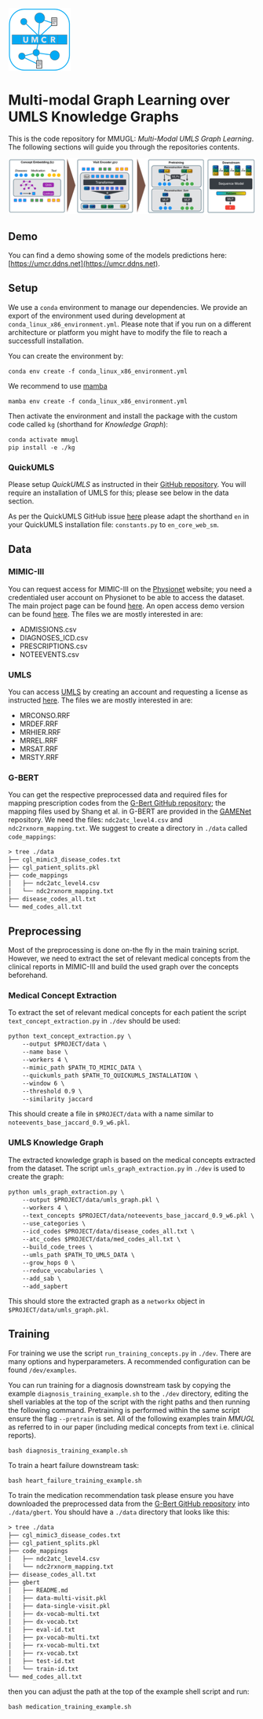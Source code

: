 <img src="./images/logo.png" height="128" width="128" >

# Multi-modal Graph Learning over UMLS Knowledge Graphs

This is the code repository for MMUGL: *Multi-Modal UMLS Graph Learning*. The following sections will guide you through the repositories contents.

![Model Architecture](./images/architecture_wide.png)

## Demo

You can find a demo showing some of the models predictions here: [https://umcr.ddns.net](https://umcr.ddns.net).

## Setup

We use a `conda` environment to manage our dependencies. We provide an export of the environment used during development at `conda_linux_x86_environment.yml`. Please note that if you run on a different architecture or platform you might have to modify the file to reach a successfull installation.

You can create the environment by:
```
conda env create -f conda_linux_x86_environment.yml
```

We recommend to use [mamba](https://mamba.readthedocs.io/en/latest/installation.html)
```
mamba env create -f conda_linux_x86_environment.yml
```

Then activate the environment and install the package with the custom code called `kg` (shorthand for *Knowledge Graph*):
```
conda activate mmugl
pip install -e ./kg
```

### QuickUMLS

Please setup *QuickUMLS* as instructed in their [GitHub repository](https://github.com/Georgetown-IR-Lab/QuickUMLS). You will require an installation
of UMLS for this; please see below in the data section.

As per the QuickUMLS GitHub issue [here](https://github.com/Georgetown-IR-Lab/QuickUMLS/issues/68) please adapt
the shorthand `en` in your QuickUMLS installation file: `constants.py` to `en_core_web_sm`.


## Data

### MIMIC-III

You can request access for MIMIC-III on the [Physionet](https://physionet.org/content/mimiciii/1.4/) website; you need a credentialed user account on Physionet to be able to access the dataset. The main project page can be found [here](https://mimic.mit.edu). An open access demo version can be found [here](https://physionet.org/content/mimiciii-demo/1.4/). The files we are mostly interested in are:

- ADMISSIONS.csv
- DIAGNOSES_ICD.csv
- PRESCRIPTIONS.csv
- NOTEEVENTS.csv

### UMLS

You can access [UMLS](https://www.nlm.nih.gov/research/umls/index.html) by creating an account and requesting a license as instructed [here](https://www.nlm.nih.gov/databases/umls.html).
The files we are mostly interested in are:

- MRCONSO.RRF
- MRDEF.RRF
- MRHIER.RRF
- MRREL.RRF
- MRSAT.RRF
- MRSTY.RRF

### G-BERT

You can get the respective preprocessed data and required files for mapping prescription codes from the [G-Bert GitHub repository](https://github.com/jshang123/G-Bert); the mapping files used by Shang et al.
in G-BERT are provided in the [GAMENet](https://github.com/sjy1203/GAMENet/tree/master/data) repository. We need the files: `ndc2atc_level4.csv` and `ndc2rxnorm_mapping.txt`.
We suggest to create a directory in `./data` called `code_mappings`:

```
> tree ./data
├── cgl_mimic3_disease_codes.txt
├── cgl_patient_splits.pkl
├── code_mappings
│   ├── ndc2atc_level4.csv
│   └── ndc2rxnorm_mapping.txt
├── disease_codes_all.txt
└── med_codes_all.txt
```

## Preprocessing

Most of the preprocessing is done on-the fly in the main training script. However, we need to extract the set
of relevant medical concepts from the clinical reports in MIMIC-III and build the used graph over the concepts
beforehand.

### Medical Concept Extraction

To extract the set of relevant medical concepts for each patient the script `text_concept_extraction.py` in `./dev` should be used:
```
python text_concept_extraction.py \
    --output $PROJECT/data \
    --name base \
    --workers 4 \
    --mimic_path $PATH_TO_MIMIC_DATA \
    --quickumls_path $PATH_TO_QUICKUMLS_INSTALLATION \
    --window 6 \
    --threshold 0.9 \
    --similarity jaccard
```
This should create a file in `$PROJECT/data` with a name similar to `noteevents_base_jaccard_0.9_w6.pkl`.

### UMLS Knowledge Graph

The extracted knowledge graph is based on the medical concepts extracted from the dataset. The script
`umls_graph_extraction.py` in `./dev` is used to create the graph:
```
python umls_graph_extraction.py \
    --output $PROJECT/data/umls_graph.pkl \
    --workers 4 \
    --text_concepts $PROJECT/data/noteevents_base_jaccard_0.9_w6.pkl \
    --use_categories \
    --icd_codes $PROJECT/data/disease_codes_all.txt \
    --atc_codes $PROJECT/data/med_codes_all.txt \
    --build_code_trees \
    --umls_path $PATH_TO_UMLS_DATA \
    --grow_hops 0 \
    --reduce_vocabularies \
    --add_sab \
    --add_sapbert
```
This should store the extracted graph as a `networkx` object in `$PROJECT/data/umls_graph.pkl`.

## Training

For training we use the script `run_training_concepts.py` in `./dev`. There are many options and hyperparameters. A recommended configuration can be found `/dev/examples`.

You can run training for a diagnosis downstream task by copying the example `diagnosis_training_example.sh` to the `./dev` directory, editing
the shell variables at the top of the script with the right paths
 and then running the following command. Pretraining is performed
 within the same script ensure the flag `--pretrain` is set. All
 of the following examples train *MMUGL* as referred to
 in our paper (including medical concepts from text i.e. clinical reports).

```
bash diagnosis_training_example.sh
```

To train a heart failure downstream task:

```
bash heart_failure_training_example.sh
```

To train the medication recommendation task please ensure you have downloaded the
preprocessed data from the [G-Bert GitHub repository](https://github.com/jshang123/G-Bert) into `./data/gbert`.
You should have a `./data` directory that looks like this:

```
> tree ./data
├── cgl_mimic3_disease_codes.txt
├── cgl_patient_splits.pkl
├── code_mappings
│   ├── ndc2atc_level4.csv
│   └── ndc2rxnorm_mapping.txt
├── disease_codes_all.txt
├── gbert
│   ├── README.md
│   ├── data-multi-visit.pkl
│   ├── data-single-visit.pkl
│   ├── dx-vocab-multi.txt
│   ├── dx-vocab.txt
│   ├── eval-id.txt
│   ├── px-vocab-multi.txt
│   ├── rx-vocab-multi.txt
│   ├── rx-vocab.txt
│   ├── test-id.txt
│   └── train-id.txt
└── med_codes_all.txt
```

then you can adjust the path at the top of the example shell script and run:

```
bash medication_training_example.sh
```

